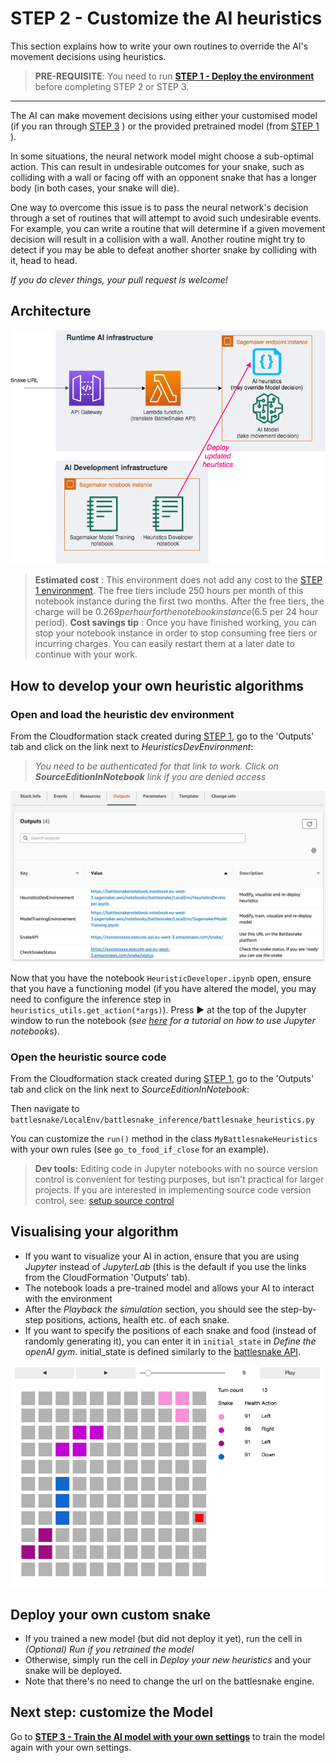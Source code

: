# STEP 2 - Customize the AI heuristics

This section explains how to write your own routines to override the AI's movement decisions using heuristics.

> __PRE-REQUISITE__: You need to run __[STEP 1 - Deploy the environment](DeployTheAIEndpoint.md)__ before completing STEP 2 or STEP 3.

---

The AI can make movement decisions using either your customised model (if you ran through [STEP 3](TrainModelAndDeploy.md) ) or the provided pretrained model (from [STEP 1](DeployTheAIEndpoint.md) ).

In some situations, the neural network model might choose a sub-optimal action. This can result in undesirable outcomes for your snake, such as colliding with a wall or facing off with an opponent snake that has a longer body (in both cases, your snake will die).  

One way to overcome this issue is to pass the neural network's decision through a set of routines that will attempt to avoid such undesirable events. For example, you can write a routine that will determine if a given movement decision will result in a collision with a wall. Another routine might try to detect if you may be able to defeat another shorter snake by colliding with it, head to head.

_If you do clever things, your pull request is welcome!_

## Architecture

![Heuristic Dev Architecture](images/ArchitectureSagemakerBattlesnakeHeuristics.png "Heuristic Dev Architecture")

> __Estimated cost__ : This environment does not add any cost to the [STEP 1 environment](DeployTheAIEndpoint.md). The free tiers include 250 hours per month of this notebook instance during the first two months.
> After the free tiers, the charge will be $0.269 per hour for the notebook instance ($6.5 per 24 hour period).
> __Cost savings tip__ : Once you have finished working, you can stop your notebook instance in order to stop consuming free tiers or incurring charges. You can easily restart them at a later date to continue with your work.

## How to develop your own heuristic algorithms

### Open and load the heuristic dev environment

From the Cloudformation stack created during [STEP 1](DeployTheAIEndpoint.md), go to the 'Outputs' tab and click on the link next to _HeuristicsDevEnvironment_:

> _You need to be authenticated for that link to work. Click on __SourceEditionInNotebook__ link if you are denied access_

![Output tab](images/outputs.png "Output tab")

Now that you have the notebook `HeuristicDeveloper.ipynb` open, ensure that you have a functioning model (if you have altered the model, you may need to configure the inference step in `heuristics_utils.get_action(*args)`). Press ► at the top of the Jupyter window to run the notebook (_see [here](https://www.youtube.com/watch?v=7wfPqAyYADY) for a tutorial on how to use Jupyter notebooks_).

### Open the heuristic source code

From the Cloudformation stack created during [STEP 1](DeployTheAIEndpoint.md), go to the 'Outputs' tab and click on the link next to _SourceEditionInNotebook_:

Then navigate to `battlesnake/LocalEnv/battlesnake_inference/battlesnake_heuristics.py`

You can customize the `run()` method in the class `MyBattlesnakeHeuristics` with your own rules (see `go_to_food_if_close` for an example). 

> __Dev tools:__ Editing code in Jupyter notebooks with no source version control is convenient for testing purposes,  but isn't practical for larger projects. If you are interested in implementing source code version control, see: [setup source control](SetupSourceControl.md)

## Visualising your algorithm

- If you want to visualize your AI in action, ensure that you are using *Jupyter* instead of *JupyterLab* (this is the default if you use the links from the CloudFormation 'Outputs' tab).
- The notebook loads a pre-trained model and allows your AI to interact with the environment
- After the *Playback the simulation* section, you should see the step-by-step positions, actions, health etc. of each snake.
- If you want to specify the positions of each snake and food (instead of randomly generating it), you can enter it in `initial_state` in *Define the openAI gym*. initial_state is defined similarly to the [battlesnake API](https://docs.battlesnake.com/snake-api).

![Visualization](images/VisualizingHeuristics.png "Visualise the heuristics")

## Deploy your own custom snake

- If you trained a new model (but did not deploy it yet), run the cell in *(Optional) Run if you retrained the model*
- Otherwise, simply run the cell in *Deploy your new heuristics* and your snake will be deployed.
- Note that there's no need to change the url on the battlesnake engine.

## Next step: customize the Model

Go to __[STEP 3 - Train the AI model with your own settings](TrainModelAndDeploy.md)__ to train the model again with your own settings.
